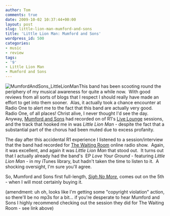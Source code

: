 ```yaml
---
author: Tom
comments: true
date: 2009-10-02 10:37:44+00:00
layout: post
slug: little-lion-man-mumford-and-sons
title: 'Little Lion Man: Mumford and Sons'
wordpress_id: 500
categories:
- music
- review
tags:
- '9'
- Little Lion Man
- Mumford and Sons
---
```


![MumfordAndSons_LittleLionMan](http://eatenbymonsters.files.wordpress.com/2009/10/mumfordandsons_littlelionman.jpg)This band has been scooting round the periphery of my musical awareness for quite a while now.  With good reviews from all sorts of blogs that I respect I should really have made an effort to get into them sooner.  Alas, it actually took a chance encounter at Radio One to alert me to the fact that this band are actually very good.  Radio One, of all places! Christ alive, I never thought I'd see the day.  Anyway, [Mumford and Sons](http://www.mumfordandsons.com/) had recorded on of R1's [Live Lounge](http://www.bbc.co.uk/radio1/livelounge/) sessions, and the track that hooked me in was _Little Lion Man_ - despite the fact that a substantial part of the chorus had been muted due to excess profanity.

The day after this accidental R1 experience I listened to a session/interview that the band had recorded for [The Waiting Room](http://www.twrhq.com/) online radio show.  Again, it was excellent, and again it was _Little Lion Man_ that stood out.  It turns out that I actually already had the band's  EP _Love Your Ground_ - featuring _Little Lion Man_ - in my iTunes library, but hadn't taken the time to listen to it.  A shocking oversight, I'm sure you'll agree.

So, Mumford and Sons first full-length, [_Sigh No More_](http://www.roughtrade.com/site/shop_detail.lasso?search_type=sku&sku=318226), comes out on the 5th - when I will most certainly buying it.

(amendment: uh oh, looks like I'm getting some "copyright violation" action, so there'll be no mp3s for a bit... if you're desperate to hear Mumford and Sons I highly recommend checking out the session they did for The Waiting Room - see link above)

